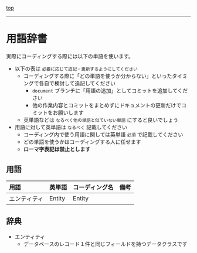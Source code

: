 [top](../README.md)

---

# 用語辞書

実際にコーディングする際には以下の単語を使います。

* 以下の表は `必要に応じて追記・更新するようにしてください`
    * コーディングする際に「どの単語を使うか分からない」といったタイミングで各自で検討して追記してください
        * `document` ブランチに「用語の追加」としてコミットを追加してください
        * 他の作業内容とコミットをまとめずにドキュメントの更新だけでコミットをお願いします
    * 英単語などは `なるべく他の単語と似ていない単語` にすると良いでしょう
* 用語に対して英単語は `なるべく` 記載してください
    * コーディング内で使う用語に関しては英単語 `必須` で記載してください
    * どの単語を使うかはコーディングする人に任せます
    * **ローマ字表記は禁止とします**

## 用語

|用語        |英単語      |コーディング名  |備考|
|:-----------|:-----------|:---------------|:---|
|エンティティ|Entity      |Entity          |    |

## 辞典

* エンティティ
    * データベースのレコード１件と同じフィールドを持つデータクラスです

